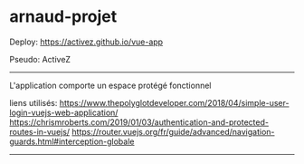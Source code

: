 # arnaud-projet

Deploy: https://activez.github.io/vue-app

Pseudo: ActiveZ

-------------------------------------------------------------------------------------

L'application comporte un espace protégé fonctionnel


liens utilisés: 
https://www.thepolyglotdeveloper.com/2018/04/simple-user-login-vuejs-web-application/
https://chrismroberts.com/2019/01/03/authentication-and-protected-routes-in-vuejs/
https://router.vuejs.org/fr/guide/advanced/navigation-guards.html#interception-globale

-------------------------------------------------------------------------------------
